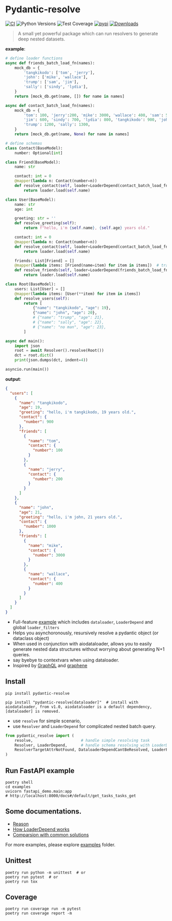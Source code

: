 # Pydantic-resolve

[![CI](https://github.com/allmonday/pydantic_resolve/actions/workflows/ci.yml/badge.svg)](https://github.com/allmonday/pydantic_resolve/actions/workflows/ci.yml)
![Python Versions](https://img.shields.io/pypi/pyversions/pydantic-resolve)
![Test Coverage](https://img.shields.io/endpoint?url=https://gist.githubusercontent.com/allmonday/6f1661c6310e1b31c9a10b0d09d52d11/raw/covbadge.json)
[![pypi](https://img.shields.io/pypi/v/pydantic-resolve.svg)](https://pypi.python.org/pypi/pydantic-resolve)
[![Downloads](https://static.pepy.tech/personalized-badge/pydantic-resolve?period=month&units=abbreviation&left_color=grey&right_color=orange&left_text=Downloads)](https://pepy.tech/project/pydantic-resolve)

> A small yet powerful package which can run resolvers to generate deep nested datasets.

**example**:

```python
# define loader functions
async def friends_batch_load_fn(names):
    mock_db = {
        'tangkikodo': ['tom', 'jerry'],
        'john': ['mike', 'wallace'],
        'trump': ['sam', 'jim'],
        'sally': ['sindy', 'lydia'],
    }
    return [mock_db.get(name, []) for name in names]

async def contact_batch_load_fn(names):
    mock_db = {
        'tom': 100, 'jerry':200, 'mike': 3000, 'wallace': 400, 'sam': 500,
        'jim': 600, 'sindy': 700, 'lydia': 800, 'tangkikodo': 900, 'john': 1000,
        'trump': 1200, 'sally': 1300,
    }
    return [mock_db.get(name, None) for name in names]

# define schemas
class Contact(BaseModel):
    number: Optional[int]

class Friend(BaseModel):
    name: str

    contact: int = 0
    @mapper(lambda n: Contact(number=n))
    def resolve_contact(self, loader=LoaderDepend(contact_batch_load_fn)):
        return loader.load(self.name)

class User(BaseModel):
    name: str
    age: int

    greeting: str = ''
    def resolve_greeting(self):
        return f"hello, i'm {self.name}, {self.age} years old."

    contact: int = 0
    @mapper(lambda n: Contact(number=n))
    def resolve_contact(self, loader=LoaderDepend(contact_batch_load_fn)):
        return loader.load(self.name)

    friends: List[Friend] = []
    @mapper(lambda items: [Friend(name=item) for item in items])  # transform after data received
    def resolve_friends(self, loader=LoaderDepend(friends_batch_load_fn)):
        return loader.load(self.name)

class Root(BaseModel):
    users: List[User] = []
    @mapper(lambda items: [User(**item) for item in items])
    def resolve_users(self):
        return [
            {"name": "tangkikodo", "age": 19},
            {"name": "john", "age": 20},
            # {"name": "trump", "age": 21},
            # {"name": "sally", "age": 22},
            # {"name": "no man", "age": 23},
        ]

async def main():
    import json
    root = await Resolver().resolve(Root())
    dct = root.dict()
    print(json.dumps(dct, indent=4))

asyncio.run(main())
```

**output**:

```json
{
  "users": [
    {
      "name": "tangkikodo",
      "age": 19,
      "greeting": "hello, i'm tangkikodo, 19 years old.",
      "contact": {
        "number": 900
      },
      "friends": [
        {
          "name": "tom",
          "contact": {
            "number": 100
          }
        },
        {
          "name": "jerry",
          "contact": {
            "number": 200
          }
        }
      ]
    },
    {
      "name": "john",
      "age": 21,
      "greeting": "hello, i'm john, 21 years old.",
      "contact": {
        "number": 1000
      },
      "friends": [
        {
          "name": "mike",
          "contact": {
            "number": 3000
          }
        },
        {
          "name": "wallace",
          "contact": {
            "number": 400
          }
        }
      ]
    }
  ]
}
```

- Full-feature [example](./examples/6_sqlalchemy_loaderdepend_global_filter.py) which includes `dataloader`, `LoaderDepend` and global `loader_filters`
- Helps you asynchoronously, resursively resolve a pydantic object (or dataclass object)
- When used in conjunction with aiodataloader, allows you to easily generate nested data structures without worrying about generating N+1 queries.
- say byebye to contextvars when using dataloader.
- Inspired by [GraphQL](https://graphql.org/) and [graphene](https://graphene-python.org/)

## Install

```shell
pip install pydantic-resolve

pip install "pydantic-resolve[dataloader]"  # install with aiodataloader, from v1.0, aiodataloader is a default dependency, [dataloader] is removed.
```

- use `resolve` for simple scenario,
- use `Resolver` and `LoaderDepend` for complicated nested batch query.

```python
from pydantic_resolve import (
    resolve,                     # handle simple resolving task
    Resolver, LoaderDepend,      # handle schema resolving with LoaderDepend and DataLoader
    ResolverTargetAttrNotFound, DataloaderDependCantBeResolved, LoaderFieldNotProvidedError
)
```

## Run FastAPI example

```shell
poetry shell
cd examples
uvicorn fastapi_demo.main:app
# http://localhost:8000/docs#/default/get_tasks_tasks_get
```

## Some documentations.

- [Reason](./doc/reason-en.md)
- [How LoaderDepend works](./doc/loader-en.md)
- [Comparsion with common solutions](./doc/compare-en.md)

For more examples, please explore [examples](./examples/) folder.

## Unittest

```shell
poetry run python -m unittest  # or
poetry run pytest  # or
poetry run tox
```

## Coverage

```shell
poetry run coverage run -m pytest
poetry run coverage report -m
```
